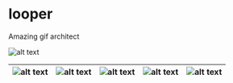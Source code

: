 # looper
Amazing gif architect

[logo]:http://is5.mzstatic.com/image/thumb/Purple91/v4/0b/c4/31/0bc43194-c79d-60cf-c30e-d030816b6415/source/175x175bb.jpg "looper"
[brand1]:http://a1.mzstatic.com/us/r30/Purple122/v4/5e/89/83/5e89833f-394b-9c94-6a69-779b60dcb00d/screen696x696.jpeg "Create amazing GIFs"
[brand2]:http://a3.mzstatic.com/us/r30/Purple111/v4/4c/f9/e0/4cf9e0ec-293c-2ff1-ab28-df5b6a27b863/screen696x696.jpeg "Combine videos in a GIF"
[brand3]:http://a2.mzstatic.com/us/r30/Purple122/v4/36/fc/f6/36fcf6de-a68d-d1d2-1e63-439617991e3c/screen696x696.jpeg "Capture great moments"
[brand4]:http://a3.mzstatic.com/us/r30/Purple111/v4/30/57/92/30579209-9855-d5ce-1b38-e6d2f304eb5f/screen696x696.jpeg "Use super cool effects"
[brand5]:http://a4.mzstatic.com/us/r30/Purple111/v4/76/3a/87/763a87d7-9f56-a6e0-d054-1219c145e84d/screen696x696.jpeg "Share them anytime"

![alt text][logo]

![alt text][brand1] | ![alt text][brand2] | ![alt text][brand3] | ![alt text][brand4] | ![alt text][brand5]
--- | --- | --- | --- | ---
